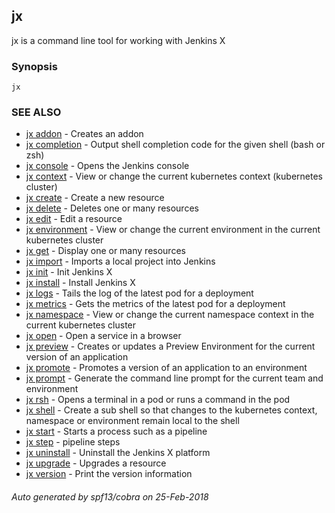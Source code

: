 ## jx

jx is a command line tool for working with Jenkins X

### Synopsis



 

```
jx
```

### SEE ALSO
* [jx addon](jx_addon.md)	 - Creates an addon
* [jx completion](jx_completion.md)	 - Output shell completion code for the given shell (bash or zsh)
* [jx console](jx_console.md)	 - Opens the Jenkins console
* [jx context](jx_context.md)	 - View or change the current kubernetes context (kubernetes cluster)
* [jx create](jx_create.md)	 - Create a new resource
* [jx delete](jx_delete.md)	 - Deletes one or many resources
* [jx edit](jx_edit.md)	 - Edit a resource
* [jx environment](jx_environment.md)	 - View or change the current environment in the current kubernetes cluster
* [jx get](jx_get.md)	 - Display one or many resources
* [jx import](jx_import.md)	 - Imports a local project into Jenkins
* [jx init](jx_init.md)	 - Init Jenkins X
* [jx install](jx_install.md)	 - Install Jenkins X
* [jx logs](jx_logs.md)	 - Tails the log of the latest pod for a deployment
* [jx metrics](jx_metrics.md)	 - Gets the metrics of the latest pod for a deployment
* [jx namespace](jx_namespace.md)	 - View or change the current namespace context in the current kubernetes cluster
* [jx open](jx_open.md)	 - Open a service in a browser
* [jx preview](jx_preview.md)	 - Creates or updates a Preview Environment for the current version of an application
* [jx promote](jx_promote.md)	 - Promotes a version of an application to an environment
* [jx prompt](jx_prompt.md)	 - Generate the command line prompt for the current team and environment
* [jx rsh](jx_rsh.md)	 - Opens a terminal in a pod or runs a command in the pod
* [jx shell](jx_shell.md)	 - Create a sub shell so that changes to the kubernetes context, namespace or environment remain local to the shell
* [jx start](jx_start.md)	 - Starts a process such as a pipeline
* [jx step](jx_step.md)	 - pipeline steps
* [jx uninstall](jx_uninstall.md)	 - Uninstall the Jenkins X platform
* [jx upgrade](jx_upgrade.md)	 - Upgrades a resource
* [jx version](jx_version.md)	 - Print the version information

###### Auto generated by spf13/cobra on 25-Feb-2018
